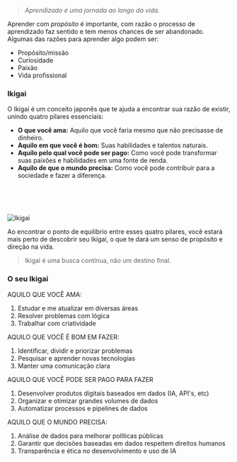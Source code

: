 > *Aprendizado é uma jornada ao longo da vida.*

Aprender com _propósito_ é importante, com razão o processo de aprendizado faz sentido e tem menos chances de ser abandonado. Algumas das razões para aprender algo podem ser:

- Propósito/missão
- Curiosidade
- Paixão
- Vida profissional

### Ikigai
O Ikigai é um conceito japonês que te ajuda a encontrar sua razão de existir, unindo quatro pilares essenciais:

- **O que você ama:** Aquilo que você faria mesmo que não precisasse de dinheiro.  
- **Aquilo em que você é bom:** Suas habilidades e talentos naturais.
- **Aquilo pelo qual você pode ser pago:** Como você pode transformar suas paixões e habilidades em uma fonte de renda.
- **Aquilo de que o mundo precisa:** Como você pode contribuir para a sociedade e fazer a diferença.
<br>
<br>
<br>

![Ikigai](https://themindfool.com/wp-content/uploads/2020/09/Ikigai_doagram-15-15-1024x1024.jpg)

Ao encontrar o ponto de equilíbrio entre esses quatro pilares, você estará mais perto de descobrir seu Ikigai, o que te dará um senso de propósito e direção na vida. 

> Ikigai é uma busca contínua, não um destino final.

### O seu Ikigai

AQUILO QUE VOCÊ AMA:
1. Estudar e me atualizar em diversas áreas
2. Resolver problemas com lógica
3. Trabalhar com criatividade

AQUILO QUE VOCÊ É BOM EM FAZER:
1. Identificar, dividir e priorizar problemas
2. Pesquisar e aprender novas tecnologias
3. Manter uma comunicação clara

AQUILO QUE VOCÊ PODE SER PAGO PARA FAZER
1. Desenvolver produtos digitais baseados em dados (IA, API's, etc)
2. Organizar e otimizar grandes volumes de dados
3. Automatizar processos e pipelines de dados 

AQUILO QUE O MUNDO PRECISA:
1. Análise de dados para melhorar políticas públicas
2. Garantir que decisões baseadas em dados respeitem direitos humanos
3. Transparência e ética no desenvolvimento e uso de IA


